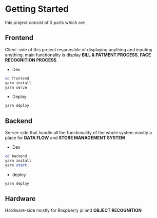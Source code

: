 # Getting Started

this project consist of 3 parts which are 

## Frontend
Client-side of this project responsible of displaying anything and inputing anything.
main functionality is display **BILL & PATMENT PROCESS**, **FACE RECOGNITION PROCESS**. 
- Dev
```powershell
cd frontend
yarn install
yarn serve
```
- Deploy
```powershell
yarn deploy
```
## Backend
Server-side that handle all the functionality of the whole system
mostly a place for **DATA FLOW** and **STORE MANAGEMENT SYSTEM**
- Dev
```powershell
cd backend
yarn install
yarn start
```
- deploy
```powershell
yarn deploy
```
## Hardware
Hardware-side mostly for Raspberry pi and **OBJECT RECOGNITION**
